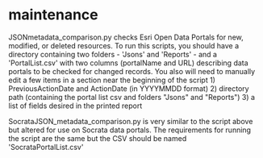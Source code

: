 # maintenance

JSONmetadata_comparison.py checks Esri Open Data Portals for new, modified, or deleted resources. To run this scripts, you should have a directory containing two folders - 'Jsons' and 'Reports' - and a 'PortalList.csv' with two columns (portalName and URL) describing data portals to be checked for changed records.  You also will need to manually edit a few items in a section near the beginning of the script  1) PreviousActionDate and ActionDate (in YYYYMMDD format)
2) directory path (containing the portal list csv and folders "Jsons" and "Reports")
3) a list of fields desired in the printed report

SocrataJSON_metadata_comparison.py is very similar to the script above but altered for use on Socrata data portals.  The requirements for running the script are the same but the CSV should be named 'SocrataPortalList.csv'
